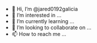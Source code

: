 - 👋 Hi, I’m @jared0192galicia
- 👀 I’m interested in ...
- 🌱 I’m currently learning ...
- 💞️ I’m looking to collaborate on ...
- 📫 How to reach me ...

<!---
jared0192galicia/jared0192galicia is a ✨ special ✨ repository because its `README.md` (this file) appears on your GitHub profile.
You can click the Preview link to take a look at your changes.
--->
